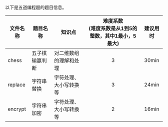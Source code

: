  以下是五道编程题的题目信息。
    
  | 文件名称 | 题目名称 | 知识点 | 难度系数<br>(难度系数是从1到5的整数，其中1最小，5最大) | 建议用时 |
  | -------- | -------- | ------ | :--------: | :--------: |
  | chess | 五子棋输赢判断 | 对二维数组的理解和处理 | 3 | 30min |
  | replace| 字符串替换 | 字符处理、大小写转换等| 3 | 24min |
  | encrypt| 字符串加密| 字符处理、大小写转换等| 2 |16min|
  
